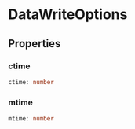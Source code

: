 # DataWriteOptions



## Properties

### ctime

```ts
ctime: number
```



### mtime

```ts
mtime: number
```



